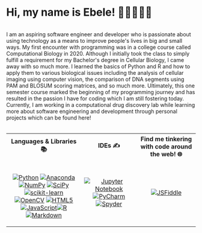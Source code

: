 # Hi, my name is Ebele! 👋🏽👩🏽‍💻

<img>

I am an aspiring software engineer and developer who is passionate about using technology as a means to improve people's lives in big and small ways. My first encounter with programming was in a college course called Computational Biology in 2020. Although I initially took the class to simply fulfill a requirement for my Bachelor's degree in Cellular Biology, I came away with so much more. I learned the basics of Python and R and how to apply them to various biological issues including the analysis of cellular imaging using computer vision, the comparison of DNA segments using PAM and BLOSUM scoring matrices, and so much more. Ultimately, this one semester course marked the beginning of my programming journey and has resulted in the passion I have for coding which I am still fostering today. Currently, I am working in a computational drug discovery lab while learning more about software engineering and development through personal projects which can be found here! <br>
<br>

<table>
<tr>
<th align="center">
Languages & Libraries 📚
</th>
<th align="center">
IDEs ✍
</th>
<th align="center">
Find me tinkering with code around the web! 🌐
</th>
</tr>

<tr>
<td align="center">
<br>
<p><a href="#"><img src="https://img.shields.io/badge/python-3670A0?style=flat&amp;logo=python&amp;logoColor=ffdd54" alt="Python"></a> <a href="#"><img src="https://img.shields.io/badge/Anaconda-%2344A833.svg?style=flat&amp;logo=anaconda&amp;logoColor=white" alt="Anaconda"></a> <a href="#"><img src="https://img.shields.io/badge/numpy-%23013243.svg?style=flat&amp;logo=numpy&amp;logoColor=white" alt="NumPy"></a> <a href="#"><img src="https://img.shields.io/badge/SciPy-%230C55A5.svg?style=flat&amp;logo=scipy&amp;logoColor=%white" alt="SciPy"></a> <br> <a href="#"><img src="https://img.shields.io/badge/scikit--learn-%23F7931E.svg?style=flat&amp;logo=scikit-learn&amp;logoColor=white" alt="scikit-learn"></a> <a href="#"><img src="https://img.shields.io/badge/opencv-%23white.svg?style=flat&amp;logo=opencv&amp;logoColor=white" alt="OpenCV"></a> <a href="#"><img src="https://img.shields.io/badge/html5-%23E34F26.svg?style=flat&amp;logo=html5&amp;logoColor=white" alt="HTML5"></a> <a href="#"><img src="https://img.shields.io/badge/javascript-%23323330.svg?style=flat&amp;logo=javascript&amp;logoColor=%23F7DF1E" alt="JavaScript"></a><a href="#"><img src="https://img.shields.io/badge/R-%23276DC3.svg?style=flat&amp;logo=r&amp;logoColor=white" alt="R"></a> <a href="#"><img src="https://img.shields.io/badge/markdown-%23000000.svg?style=flat&amp;logo=markdown&amp;logoColor=white" alt="Markdown"></a></p>
</td>

<td align="center">
<p><a href="#"><img src="https://img.shields.io/badge/jupyter-%23FA0F00.svg?style=flat&amp;logo=jupyter&amp;logoColor=white" alt="Jupyter Notebook"></a> <a href="#"><img src="https://img.shields.io/badge/pycharm-143?style=flat&amp;logo=pycharm&amp;logoColor=black&amp;color=black&amp;labelColor=green" alt="PyCharm"></a> <a href="#"><img src="https://img.shields.io/badge/Spyder-838485?style=flat&amp;logo=spyder%20ide&amp;logoColor=maroon" alt="Spyder"></a></p>
</td>

<td align="center">
<p><a href="https://jsfiddle.net/user/biabab/fiddles/"><img src="https://img.shields.io/static/v1?message=JSFiddle&amp;logo=jsfiddle&amp;labelColor=5c5c5c&amp;color=blue&amp;logoColor=9cf&amp;label=%20" alt="JSFiddle"></a> <!---<a href="https://codepen.io/biabab"><img src="https://img.shields.io/badge/Codepen-000000?style=flat&amp;logo=codepen&amp;logoColor=white" alt="CodePen"></a> <a href="https://leetcode.com/biabab/"><img src="https://img.shields.io/badge/LeetCode-000000?style=flat&amp;logo=LeetCode&amp;logoColor=#d16c06" alt="LeetCode"></a> <a href="https://www.hackerrank.com/profile/biabab"><img src="https://img.shields.io/badge/-HackerRank-2EC866?style=flat&amp;logo=HackerRank&amp;logoColor=white" alt="HackerRank"></a></p>--->
</td>
  
</tr>
</table>

